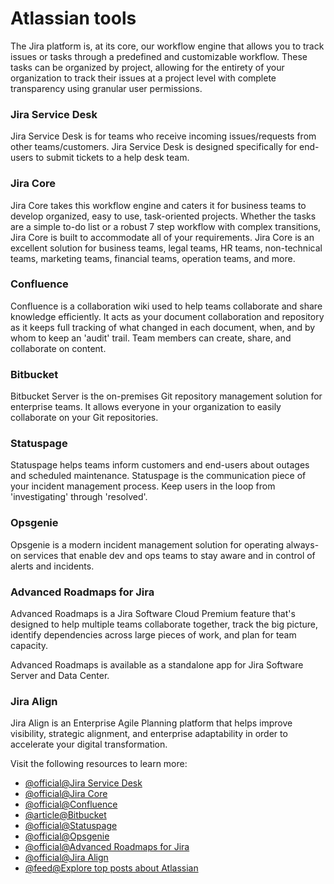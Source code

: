 # Atlassian tools

The Jira platform is, at its core, our workflow engine that allows you to track issues or tasks through a predefined and customizable workflow. These tasks can be organized by project, allowing for the entirety of your organization to track their issues at a project level with complete transparency using granular user permissions.

### Jira Service Desk

Jira Service Desk is for teams who receive incoming issues/requests from other teams/customers.
Jira Service Desk is designed specifically for end-users to submit tickets to a help desk team.

### Jira Core

Jira Core takes this workflow engine and caters it for business teams to develop organized, easy to use, task-oriented projects. Whether the tasks are a simple to-do list or a robust 7 step workflow with complex transitions, Jira Core is built to accommodate all of your requirements. Jira Core is an excellent solution for business teams, legal teams, HR teams, non-technical teams, marketing teams, financial teams, operation teams, and more.

### Confluence

Confluence is a collaboration wiki used to help teams collaborate and share knowledge efficiently. It acts as your document collaboration and repository as it keeps full tracking of what changed in each document, when, and by whom to keep an 'audit' trail. Team members can create, share, and collaborate on content.

### Bitbucket

Bitbucket Server is the on-premises Git repository management solution for enterprise teams. It allows everyone in your organization to easily collaborate on your Git repositories.

### Statuspage

Statuspage helps teams inform customers and end-users about outages and scheduled maintenance. Statuspage is the communication piece of your incident management process. Keep users in the loop from 'investigating' through 'resolved'.

### Opsgenie

Opsgenie is a modern incident management solution for operating always-on services that enable dev and ops teams to stay aware and in control of alerts and incidents.

### Advanced Roadmaps for Jira

Advanced Roadmaps is a Jira Software Cloud Premium feature that's designed to help multiple teams collaborate together, track the big picture, identify dependencies across large pieces of work, and plan for team capacity.

Advanced Roadmaps is available as a standalone app for Jira Software Server and Data Center.

### Jira Align

Jira Align is an Enterprise Agile Planning platform that helps improve visibility, strategic alignment, and enterprise adaptability in order to accelerate your digital transformation.

Visit the following resources to learn more:

- [@official@Jira Service Desk](https://www.atlassian.com/software/jira/service-management/features/service-desk)
- [@official@Jira Core](https://www.atlassian.com/software/jira/work-management)
- [@official@Confluence](https://www.atlassian.com/wac/software/confluence?)
- [@article@Bitbucket](https://bitbucket.org/product/)
- [@official@Statuspage](https://www.atlassian.com/software/statuspage)
- [@official@Opsgenie](https://www.atlassian.com/software/opsgenie)
- [@official@Advanced Roadmaps for Jira](https://www.atlassian.com/software/jira/features/roadmaps)
- [@official@Jira Align](https://www.atlassian.com/software/jira/align)
- [@feed@Explore top posts about Atlassian](https://app.daily.dev/tags/atlassian?ref=roadmapsh)
